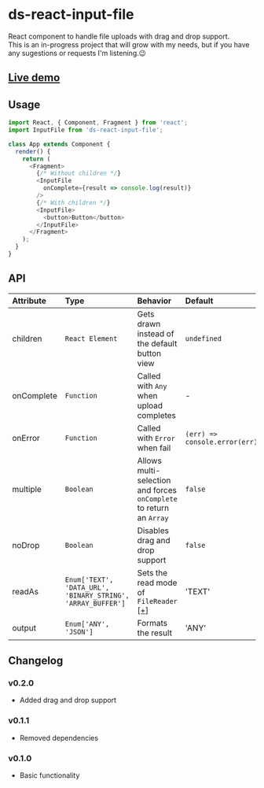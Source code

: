 # ds-react-input-file
React component to handle file uploads with drag and drop support.  
This is an in-progress project that will grow with my needs, but if you have any sugestions or requests I'm listening.:wink:

## [Live demo](https://danieluy.github.io/react-input-file/)

## Usage
```javascript
import React, { Component, Fragment } from 'react';
import InputFile from 'ds-react-input-file';

class App extends Component {
  render() {
    return (
      <Fragment>
        {/* Without children */}
        <InputFile
          onComplete={result => console.log(result)}
        />
        {/* With children */}
        <InputFile>
          <button>Button</button>
        </InputFile>
      </Fragment>
    );
  }
}
```

## API
| Attribute   | Type                                                           | Behavior                                                                                                         | Default                         | Mandatory |
| :-          | :-                                                             | :-                                                                                                               | :-                              | :-        |
| children    | ``React Element``                                              | Gets drawn instead of the default button view                                                                    | ``undefined``                   | ``false`` |
| onComplete  | ``Function``                                                   | Called with ``Any`` when upload completes                                                                        | -                               | ``true``  |
| onError     | ``Function``                                                   | Called with ``Error`` when fail                                                                                  | ``(err) => console.error(err)`` | ``false`` |
| multiple    | ``Boolean``                                                    | Allows multi-selection and forces ``onComplete`` to return an ``Array``                                          | ``false``                       | ``false`` |
| noDrop      | ``Boolean``                                                    | Disables drag and drop support                                                                                   | ``false``                       | ``false`` |
| readAs      | ``Enum['TEXT', 'DATA_URL', 'BINARY_STRING', 'ARRAY_BUFFER']``  | Sets the read mode of ``FileReader`` [[+]](https://developer.mozilla.org/en-US/docs/Web/API/FileReader#Methods)  | 'TEXT'                          | ``false`` |
| output      | ``Enum['ANY', 'JSON']``                                        | Formats the result                                                                                               | 'ANY'                           | ``false`` |

## Changelog
### v0.2.0
- Added drag and drop support
### v0.1.1
- Removed dependencies
### v0.1.0
- Basic functionality